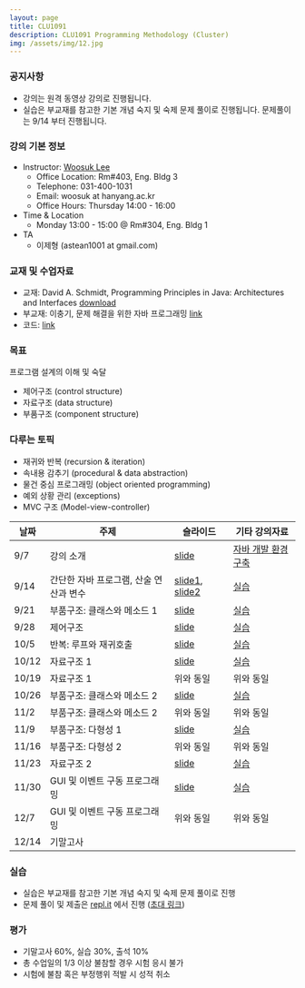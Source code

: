 ```yaml
---
layout: page
title: CLU1091
description: CLU1091 Programming Methodology (Cluster)
img: /assets/img/12.jpg
---
```


### 공지사항
- 강의는 원격 동영상 강의로 진행됩니다. 
- 실습은 부교재를 참고한 기본 개념 숙지 및 숙제 문제 풀이로 진행됩니다. 문제풀이는 9/14 부터 진행됩니다. 

### 강의 기본 정보
* Instructor: [Woosuk Lee](http://psl.hanynag.ac.kr)
  * Office Location: Rm#403, Eng. Bldg 3 
  * Telephone: 031-400-1031 
  * Email: woosuk at hanyang.ac.kr 
  * Office Hours: Thursday 14:00 - 16:00 
* Time & Location
  * Monday 13:00 - 15:00 @ Rm#304, Eng. Bldg 1
* TA
	* 이제형 (astean1001 at gmail.com)

### 교재 및 수업자료 
- 교재: David A. Schmidt, Programming Principles in Java: Architectures and Interfaces [download](http://psl.hanyang.ac.kr/assets/pdf/cse2016textbook.zip)
- 부교재: 이충기, 문제 해결을 위한 자바 프로그래밍 [link](https://kyobobook.co.kr/product/detailViewKor.laf?mallGb=KOR&ejkGb=KOR&barcode=9788970508979&orderClick=JAj)
- 코드: [link](https://github.com/cse2016hy/cse2016hy.github.io/tree/master/code/)

### 목표
프로그램 설계의 이해 및 숙달
   - 제어구조 (control structure)
   - 자료구조 (data structure)
   - 부품구조 (component structure) 

### 다루는 토픽
- 재귀와 반복 (recursion & iteration)
- 속내용 감추기 (procedural & data abstraction)
- 물건 중심 프로그래밍 (object oriented programming)
- 예외 상황 관리 (exceptions)
- MVC 구조 (Model-view-controller) 


날짜 | 주제 | 슬라이드 | 기타 강의자료
-------------|-------------|-----------|---------
9/7 | 강의 소개 | [slide](http://psl.hanyang.ac.kr/~wslee/courses/cse2016/01-intro.pdf)| [자바 개발 환경 구축](https://erica.codeonweb.com/entry/e7590c47-dc13-467a-9e43-6248ffeb878c?circle=b12f7245-6269-4c6c-b4de-20c3d819f5d7&amp;ref=b12f7245-6269-4c6c-b4de-20c3d819f5d7)
9/14 | 간단한 자바 프로그램, 산술 연산과 변수 | [slide1](http://psl.hanyang.ac.kr/~wslee/courses/cse2016/02-simple.pdf), [slide2](http://psl.hanyang.ac.kr/~wslee/courses/cse2016/03-variable.pdf) | [실습](https://erica.codeonweb.com/entry/9228fd9e-a564-48a9-8d0b-536560fe9f2b?circle=b12f7245-6269-4c6c-b4de-20c3d819f5d7)
9/21 | 부품구조: 클래스와 메소드 1 | [slide](http://psl.hanyang.ac.kr/~wslee/courses/cse2016/04-class.pdf) | [실습](https://erica.codeonweb.com/entry/e45e84e1-1a97-4adb-9175-e964e7626186?circle=b12f7245-6269-4c6c-b4de-20c3d819f5d7)
9/28 | 제어구조 | [slide](http://psl.hanyang.ac.kr/~wslee/courses/cse2016/05-control.pdf) | [실습](https://erica.codeonweb.com/entry/18642dfd-bcca-4f4e-bd4c-fc81b80fa8eb?circle=b12f7245-6269-4c6c-b4de-20c3d819f5d7)
10/5 | 반복: 루프와 재귀호출 | [slide](http://psl.hanyang.ac.kr/~wslee/courses/cse2016/06-iteration.pdf) | [실습](https://erica.codeonweb.com/entry/4c116d50-a6e5-4dfd-a254-10b781a0ffe3?circle=b12f7245-6269-4c6c-b4de-20c3d819f5d7)
10/12 | 자료구조 1 | [slide](http://psl.hanyang.ac.kr/~wslee/courses/cse2016/07-array.pdf) | [실습](https://erica.codeonweb.com/entry/dd30a2a9-75e4-4681-b489-26992bb81d11?circle=b12f7245-6269-4c6c-b4de-20c3d819f5d7)
10/19 | 자료구조 1 | 위와 동일 | 위와 동일
10/26 | 부품구조: 클래스와 메소드 2 | [slide](http://psl.hanyang.ac.kr/~wslee/courses/cse2016/08-inheritance.pdf) | [실습](https://erica.codeonweb.com/entry/1b4d24e9-9f8f-4b7e-ba63-76f41c53863d?circle=b12f7245-6269-4c6c-b4de-20c3d819f5d7)
11/2 | 부품구조: 클래스와 메소드 2 | 위와 동일 | 위와 동일 
11/9 | 부품구조: 다형성 1 | [slide](http://psl.hanyang.ac.kr/~wslee/courses/cse2016/09-interface.pdf) | [실습](https://erica.codeonweb.com/entry/648e262d-3545-4962-9fda-b3313b9e93fe?circle=b12f7245-6269-4c6c-b4de-20c3d819f5d7)
11/16 | 부품구조: 다형성 2 | 위와 동일 | 위와 동일
11/23 | 자료구조 2 | [slide](http://psl.hanyang.ac.kr/~wslee/courses/cse2016/11-file.pdf) | [실습](https://erica.codeonweb.com/entry/d8e245d6-a817-4132-bd51-9213dd6567be?circle=b12f7245-6269-4c6c-b4de-20c3d819f5d7)
11/30 | GUI 및 이벤트 구동 프로그래밍 | [slide](http://psl.hanyang.ac.kr/~wslee/courses/cse2016/10-GUI.pdf) | [실습](https://erica.codeonweb.com/entry/5c8f4481-eb7b-4b11-835a-0d10030c0395?circle=b12f7245-6269-4c6c-b4de-20c3d819f5d7)
12/7 | GUI 및 이벤트 구동 프로그래밍 | 위와 동일 | 위와 동일  
12/14 | 기말고사 |  |

### 실습
- 실습은 부교재를 참고한 기본 개념 숙지 및 숙제 문제 풀이로 진행
- 문제 풀이 및 제출은 [repl.it](https://repl.it/) 에서 진행 ([초대 링크](https://repl.it/classroom/invite/vXVYrBE)) 

### 평가
- 기말고사 60%, 실습 30%, 출석 10%
- 총 수업일의 1/3 이상 불참할 경우 시험 응시 불가 
- 시험에 불참 혹은 부정행위 적발 시 성적 취소
